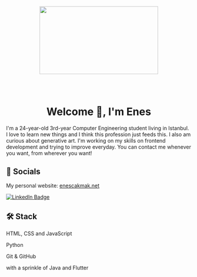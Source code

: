 #### <p align="center"><img  src="https://github.com/enesscakmak/enesscakmak/assets/114193468/5ec574d2-74a3-46b7-895c-ed86ff38baa0" style="width:80%; max-width:768px; height:%60; max-height:230px;" title></p>



### <h1 align="center" dir="auto"> Welcome 👋, I'm Enes  
  
  
I'm a 24-year-old 3rd-year Computer Engineering student living in Istanbul. I love to learn new things and I think this profession just feeds this. I also am curious about generative art. I'm working on my skills on frontend development and trying to improve everyday. You can contact me whenever you want, from wherever you want!   


### <h2>💬 Socials
<p>My personal website: <a href="https://www.enescakmak.net" target="blank" rel="noopener noreferrer">enescakmak.net</a></p>

<a href="https://www.linkedin.com/in/enesscakmak/" rel="nofollow">
   <img src="https://img.shields.io/badge/LinkedIn-blue?style=for-the-badge&logo=linkedin&logoColor=white" alt="LinkedIn Badge"/>
<a/>




### <h2>🛠 Stack  
HTML, CSS and JavaScript

Python  

Git & GitHub  

with a sprinkle of Java and Flutter  

